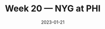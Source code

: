 ---
layout: game
title: Week 20 — NYG at PHI
season: 2022
game_id: 2022_20_NYG_PHI
week: 20
date: 2023-01-21
home_team: PHI
away_team: NYG
final_home: 38
final_away: 7
pbp_url: /assets/data/pbp/2022/2022_20_NYG_PHI.csv.gz
---